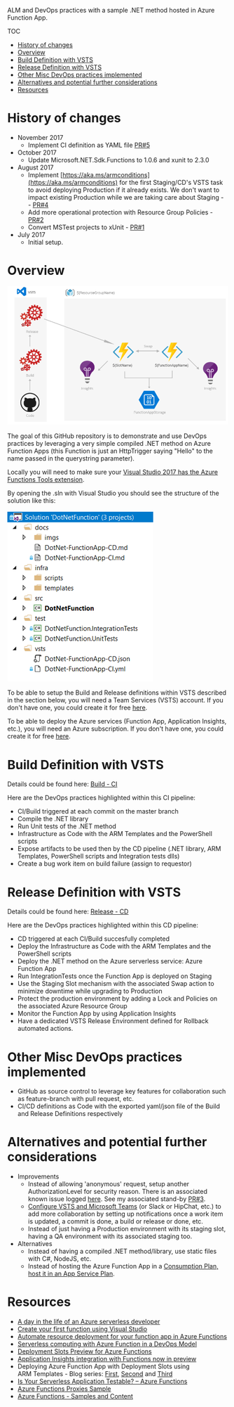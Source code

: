 ALM and DevOps practices with a sample .NET method hosted in Azure Function App.

TOC

- [History of changes](#history-of-changes)
- [Overview](#overview)
- [Build Definition with VSTS](#build-definition-with-vsts)
- [Release Definition with VSTS](#release-definition-with-vsts)
- [Other Misc DevOps practices implemented](#other-misc-devops-practices-implemented)
- [Alternatives and potential further considerations](#alternatives-and-potential-further-considerations)
- [Resources](#resources)

# History of changes

- November 2017
    - Implement CI definition as YAML file [PR#5](https://github.com/mathieu-benoit/dot-net-on-azure-function-app/pull/5)
- October 2017
    - Update Microsoft.NET.Sdk.Functions to 1.0.6 and xunit to 2.3.0
- August 2017
    - Implement [https://aka.ms/armconditions](https://aka.ms/armconditions) for the first Staging/CD's VSTS task to avoid deploying Production if it already exists. We don't want to impact existing Production while we are taking care about Staging - - [PR#4](https://github.com/mathieu-benoit/dot-net-on-azure-function-app/pull/4)
    - Add more operational protection with Resource Group Policies - [PR#2](https://github.com/mathieu-benoit/dot-net-on-azure-function-app/pull/2)
    - Convert MSTest projects to xUnit - [PR#1](https://github.com/mathieu-benoit/dot-net-on-azure-function-app/pull/1)
- July 2017
    - Initial setup.

# Overview

![Process - Overview](/docs/imgs/Process-Overview.PNG)

The goal of this GitHub repository is to demonstrate and use DevOps practices by leveraging a very simple compiled .NET method on Azure Function Apps (this Function is just an HttpTrigger saying "Hello" to the name passed in the querystring parameter).

Locally you will need to make sure your [Visual Studio 2017 has the Azure Functions Tools extension](https://docs.microsoft.com/en-us/azure/azure-functions/functions-develop-vs#prerequisites).

By opening the .sln with Visual Studio you should see the structure of the solution like this:

![Visual Studio Solution Structure Overview](/docs/imgs/Visual-Studio-Solution-Structure-Overview.PNG)

To be able to setup the Build and Release definitions within VSTS described in the section below, you will need a Team Services (VSTS) account. If you don't have one, you could create it for free [here](https://www.visualstudio.com/team-services/).

To be able to deploy  the Azure services (Function App, Application Insights, etc.), you will need an Azure subscription. If you don't have one, you could create it for free [here](https://azure.microsoft.com/fr-ca/free/).

# Build Definition with VSTS

Details could be found here: [Build - CI](/docs/DotNet-FunctionApp-CI.md)

Here are the DevOps practices highlighted within this CI pipeline:
- CI/Build triggered at each commit on the master branch
- Compile the .NET library
- Run Unit tests of the .NET method
- Infrastructure as Code with the ARM Templates and the PowerShell scripts
- Expose artifacts to be used then by the CD pipeline (.NET library, ARM Templates, PowerShell scripts and Integration tests dlls)
- Create a bug work item on build failure (assign to requestor)

# Release Definition with VSTS

Details could be found here: [Release - CD](/docs/DotNet-FunctionApp-CD.md)

Here are the DevOps practices highlighted within this CD pipeline:
- CD triggered at each CI/Build succesfully completed
- Deploy the Infrastructure as Code with the ARM Templates and the PowerShell scripts
- Deploy the .NET method on the Azure serverless service: Azure Function App
- Run IntegrationTests once the Function App is deployed on Staging
- Use the Staging Slot mechanism with the associated Swap action to minimize downtime while upgrading to Production
- Protect the production environment by adding a Lock and Policies on the associated Azure Resource Group
- Monitor the Function App by using Application Insights
- Have a dedicated VSTS Release Environment defined for Rollback automated actions.

# Other Misc DevOps practices implemented

- GitHub as source control to leverage key features for collaboration such as feature-branch with pull request, etc.
- CI/CD definitions as Code with the exported yaml/json file of the Build and Release Definitions respectively

# Alternatives and potential further considerations

- Improvements
    - Instead of allowing 'anonymous' request, setup another AuthorizationLevel for security reason. There is an associated known issue logged [here](https://github.com/Azure/azure-webjobs-sdk-script/issues/1752). See my associated stand-by [PR#3](https://github.com/mathieu-benoit/dot-net-on-azure-function-app/pull/3).
    - [Configure VSTS and Microsoft Teams](https://almvm.azurewebsites.net/labs/vsts/teams/) (or Slack or HipChat, etc.) to add more collaboration by setting up notifications once a work item is updated, a commit is done, a build or release or done, etc.
    - Instead of just having a Production environment with its staging slot, having a QA environment with its associated staging too.
- Alternatives
    - Instead of having a compiled .NET method/library, use static files with C#, NodeJS, etc.
    - Instead of hosting the Azure Function App in a [Consumption Plan, host it in an App Service Plan](https://docs.microsoft.com/en-us/azure/azure-functions/functions-scale).

# Resources

- [A day in the life of an Azure serverless developer](https://channel9.msdn.com/Events/Build/2017/T6003)
- [Create your first function using Visual Studio](https://docs.microsoft.com/en-us/azure/azure-functions/functions-create-your-first-function-visual-studio)
- [Automate resource deployment for your function app in Azure Functions](https://docs.microsoft.com/en-us/azure/azure-functions/functions-infrastructure-as-code)
- [Serverless computing with Azure Function in a DevOps Model](https://blogs.msdn.microsoft.com/troubleshooting_tips_for_developers/2017/07/05/serverless-computing-with-azure-function-in-a-devops-model/)
- [Deployment Slots Preview for Azure Functions](https://blogs.msdn.microsoft.com/appserviceteam/2017/06/13/deployment-slots-preview-for-azure-functions/)
- [Application Insights integration with Functions now in preview](https://blogs.msdn.microsoft.com/appserviceteam/2017/05/10/application-insights-integration-with-functions-now-in-preview/)
- Deploying Azure Function App with Deployment Slots using ARM Templates - Blog series: [First](https://nascent.blog/2017/05/31/azure-function-app-deployment-slots-arm-template/), [Second](https://nascent.blog/2017/06/22/azure-functions-arm-templates-snags-1-http-triggers-keys/) and [Third](https://nascent.blog/2017/06/27/azure-functions-slots-arm-templates-snags-2-redeploy-causes-unwanted-swap/)
- [Is Your Serverless Application Testable? – Azure Functions](https://blog.kloud.com.au/2017/07/22/is-your-serverless-application-testable-azure-functions/)
- [Azure Functions Proxies Sample](https://github.com/Azure-Samples/functions-js-spa)
- [Azure Functions - Samples and Content](https://github.com/Azure/Azure-Functions/wiki/Samples-and-content)
